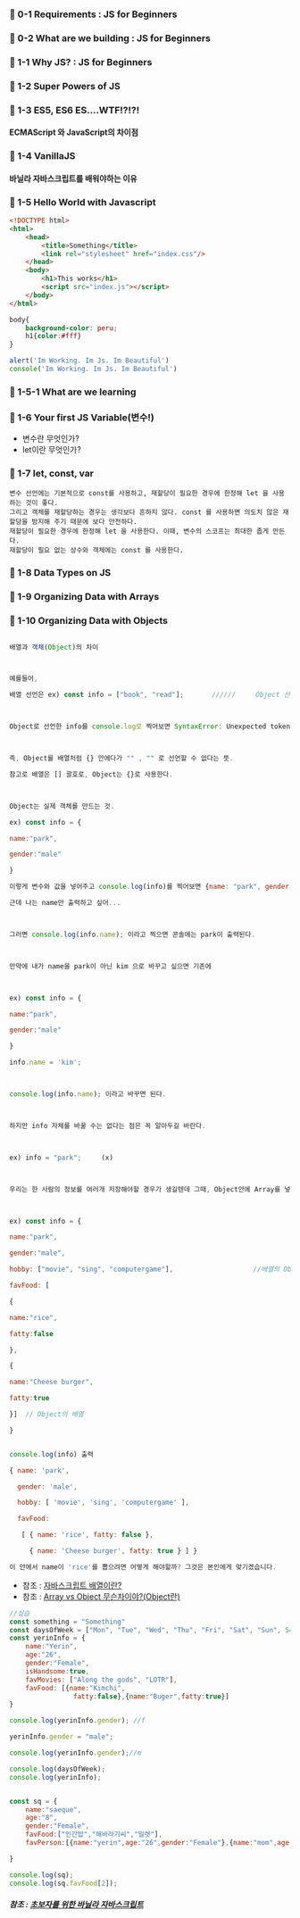 


### 📖 0-1 Requirements : JS for Beginners 

### 📖 0-2 What are we building : JS for Beginners 

### 📖 1-1 Why JS? : JS for Beginners

### 📖 1-2 Super Powers of JS

### 📖 1-3 ES5, ES6 ES....WTF!?!?!
 #### ECMAScript 와 JavaScript의 차이점

### 📖 1-4 VanillaJS
 #### 바닐라 자바스크립트를 배워야하는 이유

### 📖 1-5 Hello World with Javascript

``` html
<!DOCTYPE html>
<html>
    <head>
        <title>Something</title>
        <link rel="stylesheet" href="index.css"/>
    </head>
    <body>
        <h1>This works</h1>
        <script src="index.js"></script>
    </body>
</html>
``` 

```css
body{
    background-color: peru;
    h1{color:#fff}
} 
``` 

``` javascript
alert('Im Working. Im Js. Im Beautiful')
console('Im Working. Im Js. Im Beautiful')
``` 

### 📖 1-5-1 What are we learning

### 📖 1-6 Your first JS Variable(변수!)
* 변수란 무엇인가?
* let이란 무엇인가?

### 📖 1-7 let, const, var

``` 
변수 선언에는 기본적으로 const를 사용하고, 재할당이 필요한 경우에 한정해 let 을 사용하는 것이 좋다.
그리고 객체를 재할당하는 경우는 생각보다 흔하지 않다. const 를 사용하면 의도치 않은 재할당을 방지해 주기 때문에 보다 안전하다.
재할당이 필요한 경우에 한정해 let 을 사용한다. 이때, 변수의 스코프는 최대한 좁게 만든다.
재할당이 필요 없는 상수와 객체에는 const 를 사용한다.
``` 
### 📖 1-8 Data Types on JS

### 📖 1-9 Organizing Data with Arrays
### 📖 1-10 Organizing Data with Objects

``` javascript

배열과 객체(Object)의 차이



예를들어,

배열 선언은 ex) const info = ["book", "read"];       //////     Object 선언은 const info = {"book", "read"}  이라할 때,



Object로 선언한 info를 console.log로 찍어보면 SyntaxError: Unexpected token 에러가 뜬다.



즉, Object를 배열처럼 {} 안에다가 "" , "" 로 선언할 수 없다는 뜻.

참고로 배열은 [] 괄호로, Object는 {}로 사용한다.



Object는 실제 객체를 만드는 것.

ex) const info = {

name:"park",

gender:"male"

}

이렇게 변수와 값을 넣어주고 console.log(info)를 찍어보면 {name: "park", gender: "male}가 출력이 된다.

근데 나는 name만 출력하고 싶어...



그러면 console.log(info.name); 이라고 찍으면 콘솔에는 park이 출력된다.



만약에 내가 name을 park이 아닌 kim 으로 바꾸고 싶으면 기존에



ex) const info = {

name:"park",

gender:"male"

}

info.name = 'kim';



console.log(info.name); 이라고 바꾸면 된다.



하지만 info 자체를 바꿀 수는 없다는 점은 꼭 알아두길 바란다.



ex) info = "park";     (x)



우리는 한 사람의 정보를 여러개 저장해야할 경우가 생길텐데 그때, Object안에 Array를 넣어서 사용한다.



ex) const info = {

name:"park",

gender:"male",

hobby: ["movie", "sing", "computergame"],                    //배열의 Object

favFood: [

{

name:"rice", 

fatty:false

}, 

{

name:"Cheese burger",

fatty:true

}]  // Object의 배열

}


console.log(info) 출력

{ name: 'park',

  gender: 'male',

  hobby: [ 'movie', 'sing', 'computergame' ],

  favFood: 

   [ { name: 'rice', fatty: false },

     { name: 'Cheese burger', fatty: true } ] }

이 안에서 name이 'rice'를 뽑으려면 어떻게 해야할까? 그것은 본인에게 맞기겠습니다.


``` 
* 참조 : [자바스크립트 배열이란?](https://docu94.tistory.com/53)
* 참조 : [Array vs Object 무슨차이야?(Object란)](https://docu94.tistory.com/54)

``` javascript
//실습
const something = "Something"
const daysOfWeek = ["Mon", "Tue", "Wed", "Thu", "Fri", "Sat", "Sun", 54, true, something];
const yerinInfo = {
    name:"Yerin",
    age:"26",
    gender:"Female",
    isHandsome:true,
    favMovies: ["Along the gods", "LOTR"],
    favFood: [{name:"Kimchi",
                fatty:false},{name:"Buger",fatty:true}]
}

console.log(yerinInfo.gender); //f

yerinInfo.gender = "male";

console.log(yerinInfo.gender);//m

console.log(daysOfWeek);
console.log(yerinInfo);


const sq = {
    name:"saeque",
    age:"8",
    gender:"Female",
    favFood:["인간밥","해바라기씨","밀렛"],
    favPerson:[{name:"yerin",age:"26",gender:"Female"},{name:"mom",age:"56",gender:"female"}]

}

console.log(sq);
console.log(sq.favFood[2]);

``` 

##### 참조 :  [초보자를 위한 바닐라 자바스크립트](https://youtu.be/PRA_bhUxuh4)
